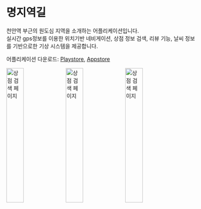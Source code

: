 명지역길
=======

천안역 부근의 원도심 지역을 소개하는 어플리케이션입니다.<br/>
실시간 gps정보를 이용한 위치기반 네비게이션, 상점 정보 검색, 리뷰 기능, 날씨 정보를 기반으로한 기상 시스템을 제공합니다.<br/>

어플리케이션 다운로드: [Playstore](https://play.google.com/store/apps/details?id=com.roundstar.ToonJido&pcampaignid=web_share), [Appstore](https://apps.apple.com/kr/app/%EB%AA%85%EC%A7%80%EC%97%AD%EA%B8%B8/id6450936336)      

<img src="https://github.com/Ppp5500/Toonjido/assets/98096591/413c1e8c-1a0a-4591-b507-7a11e74fcc5b" width="30%" height="auto" title="명지역길 소개 이미지01" alt="상점 검색 페이지"/>
<img src="https://github.com/Ppp5500/Toonjido/assets/98096591/2a691461-843e-416c-b1a9-c240b10f1ea6" width="30%" height="auto" title="명지역길 소개 이미지01" alt="상점 검색 페이지"/>
<img src="https://github.com/Ppp5500/Toonjido/assets/98096591/f538f156-7f63-454e-b1e7-ff4cfe15135c" width="30%" height="auto" title="명지역길 소개 이미지01" alt="상점 검색 페이지"/><br/>
